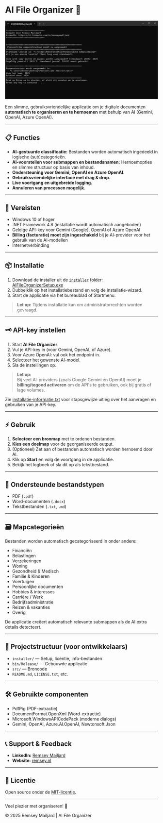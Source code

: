 # AI File Organizer 🚀

![AI File Organizer Screenshot (GIF Demo)](https://github.com/RemseyMailjard/PersoonlijkeMappenGenerator/raw/main/PersoonlijkeMappenStructuurGenerator.gif)

Een slimme, gebruiksvriendelijke applicatie om je digitale documenten **automatisch te organiseren en te hernoemen** met behulp van AI (Gemini, OpenAI, Azure OpenAI).

---

## 📋 Functies

- **AI-gestuurde classificatie:** Bestanden worden automatisch ingedeeld in logische (sub)categorieën.
- **AI-voorstellen voor submappen en bestandsnamen:** Hernoemopties en slimme structuur op basis van inhoud.
- **Ondersteuning voor Gemini, OpenAI en Azure OpenAI.**
- **Gebruiksvriendelijke interface met drag & drop.**
- **Live voortgang en uitgebreide logging.**
- **Annuleren van processen mogelijk.**

---

## 📌 Vereisten

- Windows 10 of hoger
- .NET Framework 4.8 (installatie wordt automatisch aangeboden)
- Geldige API-key voor Gemini (Google), OpenAI of Azure OpenAI
- **Billing (facturatie) moet zijn ingeschakeld** bij je AI-provider voor het gebruik van de AI-modellen
- Internetverbinding

---

## 📦 Installatie

1. Download de installer uit de [`installer`](installer) folder:  
   [AIFileOrganizerSetup.exe](installer/AIFileOrganizerSetup.exe)
2. Dubbelklik op het installatiebestand en volg de installatie-wizard.
3. Start de applicatie via het bureaublad of Startmenu.

> **Let op:** Tijdens installatie kan om administratorrechten worden gevraagd.

---

## 🗝️ API-key instellen

1. Start **AI File Organizer**.
2. Vul je API-key in (voor Gemini, OpenAI, of Azure).
3. Voor Azure OpenAI: vul ook het endpoint in.
4. Selecteer het gewenste AI-model.
5. Sla de instellingen op.

> **Let op:**  
> Bij veel AI-providers (zoals Google Gemini en OpenAI) moet je **billing/tegoed activeren** om de API's te gebruiken, ook bij gratis of lage volumes.

Zie [installatie-informatie.txt](installer/installatie-informatie.txt) voor stapsgewijze uitleg over het aanvragen en gebruiken van je API-key.

---

## ⚡ Gebruik

1. **Selecteer een bronmap** met te ordenen bestanden.
2. **Kies een doelmap** voor de georganiseerde output.
3. (Optioneel) Zet aan of bestanden automatisch worden hernoemd door AI.
4. Klik op **Start** en volg de voortgang in de applicatie.
5. Bekijk het logboek of sla dit op als tekstbestand.

---

## 📂 Ondersteunde bestandstypen

- PDF (`.pdf`)
- Word-documenten (`.docx`)
- Tekstbestanden (`.txt`, `.md`)

---

## 🗃️ Mapcategorieën

Bestanden worden automatisch gecategoriseerd in onder andere:

- Financiën
- Belastingen
- Verzekeringen
- Woning
- Gezondheid & Medisch
- Familie & Kinderen
- Voertuigen
- Persoonlijke documenten
- Hobbies & interesses
- Carrière / Werk
- Bedrijfsadministratie
- Reizen & vakanties
- Overig

De applicatie creëert automatisch relevante submappen als de AI extra details detecteert.

---

## 📑 Projectstructuur (voor ontwikkelaars)

- `installer/` — Setup, licentie, info-bestanden
- `bin/Release/` — Gebouwde applicatie
- `src/` — Broncode
- `README.md`, `LICENSE.txt`, etc.

---

## 🛠️ Gebruikte componenten

- PdfPig (PDF-extractie)
- DocumentFormat.OpenXml (Word-extractie)
- Microsoft.WindowsAPICodePack (moderne dialogs)
- Gemini, OpenAI, Azure.AI.OpenAI, Newtonsoft.Json

---

## 📞 Support & Feedback

- **LinkedIn:** [Remsey Mailjard](https://www.linkedin.com/in/remseymailjard/)
- **Website:** [remsey.nl](https://www.remsey.nl)

---

## 📄 Licentie

Open source onder de [MIT-licentie](installer/LICENSE.txt).

---

Veel plezier met organiseren! 🎉

© 2025 Remsey Mailjard | AI File Organizer

